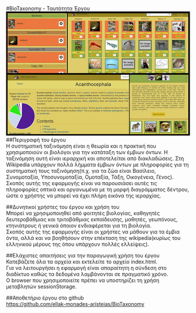 #BioTaxonomy - Ταυτότητα Έργου  
![BioTaxonomy](https://github.com/ellak-monades-aristeias/BioTaxonomy/blob/wireframes/collage.jpg?raw=true)
##Περιγραφή του έργου  
Η συστηματική ταξινόμηση είναι η θεωρία και η πρακτική που χρησιμοποιούν οι βιολόγοι για την κατάταξη των έμβιων όντων. Η ταξινόμηση αυτή είναι ιεραρχική και αποτελείται από διακλαδώσεις. Στη Wikipedia υπάρχουν πολλά λήμματα έμβιων όντων με πληροφορίες για τη συστηματική τους ταξινόμηση(π.χ. για τα ζώα είναι Βασίλειο, Συνομοταξία, Υποσυνομοταξία, Ομοταξία, Τάξη, Οικογένεια, Γένος). Σκοπός αυτής της εφαρμογής είναι να παρουσιάσει αυτές τις πληροφορίες οπτικά και οργανωμένα με τη μορφή διαγράμματος δέντρου, ώστε ο χρήστης να μπορεί να έχει πλήρη εικόνα της ιεραρχίας.

##Δυνητικοί χρήστες του έργου και χρήση του  
Μπορεί να χρησιμοποιηθεί από φοιτητές βιολογίας, καθηγητές δευτεροβάθμιας και τριτοβάθμιας εκπαίδευσης, μαθητές, γεωπόνους, κτηνιάτρους ή γενικά όποιον ενδιαφέρεται για τη βιολογία.  
Σκοπός αυτής της εφαρμογής είναι οι χρήστες να μάθουν για τα έμβια όντα, αλλά και να βοηθήσουν στην επέκταση της wikipedia(κυρίως του ελληνικού μέρους της όπου υπάρχουν πολλές ελλείψεις).  

##Ελάχιστες απαιτήσεις για την παραγωγική χρήση του έργου    
Κατεβάζετε όλα τα αρχεία και εκτελείτε το αρχείο index.html.  
Για να λειτουργήσει η εφαρμογή είναι απαραίτητη η σύνδεση στο διαδίκτυο καθώς τα δεδομένα λαμβάνονται σε πραγματικό χρόνο.  
O browser που χρησιμοποιείτε πρέπει να υποστηρίζει τη χρήση μεταβλητών sessionStorage.   

##Αποθετήριο έργου στο github  
https://github.com/ellak-monades-aristeias/BioTaxonomy

